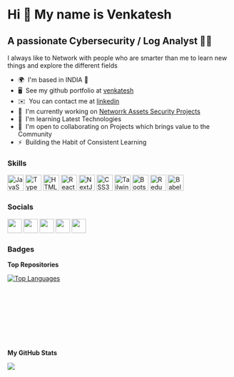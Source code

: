 Hi 👋 My name is Venkatesh
============================

A passionate Cybersecurity / Log Analyst 🧑‍💻
-------------------------------------------

I always like to Network with people who are smarter than me to learn new things and explore the different fields

* 🌍  I'm based in INDIA 🚩
* 🖥️  See my github portfolio at [venkatesh](https://github.com/vootavenkatesh)
* ✉️  You can contact me at [linkedin](https://www.linkedin.com/in/venkatesh-v-7763282a3/)
* 🚀  I'm currently working on [Networrk Assets Security Projects](https://github.com/vootavenkatesh)
* 🧠  I'm learning Latest Technologies
* 🤝  I'm open to collaborating on Projects which brings value to the Community
* ⚡  Building the Habit of Consistent Learning


### Skills

<p align="left">
<a href="https://developer.mozilla.org/en-US/docs/Web/JavaScript" target="_blank" rel="noreferrer"><img src="https://raw.githubusercontent.com/danielcranney/readme-generator/main/public/icons/skills/javascript-colored.svg" width="36" height="36" alt="JavaScript" /></a>
<a href="https://www.typescriptlang.org/" target="_blank" rel="noreferrer"><img src="https://raw.githubusercontent.com/danielcranney/readme-generator/main/public/icons/skills/typescript-colored.svg" width="36" height="36" alt="TypeScript" /></a>
<a href="https://developer.mozilla.org/en-US/docs/Glossary/HTML5" target="_blank" rel="noreferrer"><img src="https://raw.githubusercontent.com/danielcranney/readme-generator/main/public/icons/skills/html5-colored.svg" width="36" height="36" alt="HTML5" /></a>
<a href="https://reactjs.org/" target="_blank" rel="noreferrer"><img src="https://raw.githubusercontent.com/danielcranney/readme-generator/main/public/icons/skills/react-colored.svg" width="36" height="36" alt="React" /></a>
<a href="https://nextjs.org/docs" target="_blank" rel="noreferrer"><img src="https://raw.githubusercontent.com/danielcranney/readme-generator/main/public/icons/skills/nextjs-colored-dark.svg" width="36" height="36" alt="NextJs" /></a>
<a href="https://www.w3.org/TR/CSS/#css" target="_blank" rel="noreferrer"><img src="https://raw.githubusercontent.com/danielcranney/readme-generator/main/public/icons/skills/css3-colored.svg" width="36" height="36" alt="CSS3" /></a>
<a href="https://tailwindcss.com/" target="_blank" rel="noreferrer"><img src="https://raw.githubusercontent.com/danielcranney/readme-generator/main/public/icons/skills/tailwindcss-colored.svg" width="36" height="36" alt="TailwindCSS" /></a>
<a href="https://getbootstrap.com/" target="_blank" rel="noreferrer"><img src="https://raw.githubusercontent.com/danielcranney/readme-generator/main/public/icons/skills/bootstrap-colored.svg" width="36" height="36" alt="Bootstrap" /></a>
<a href="https://redux.js.org/" target="_blank" rel="noreferrer"><img src="https://raw.githubusercontent.com/danielcranney/readme-generator/main/public/icons/skills/redux-colored.svg" width="36" height="36" alt="Redux" /></a>
<a href="https://babeljs.io/" target="_blank" rel="noreferrer"><img src="https://raw.githubusercontent.com/danielcranney/readme-generator/main/public/icons/skills/babel-colored-dark.svg" width="36" height="36" alt="Babel" /></a> 
</p>


### Socials

<p align="left"> <a href="https://www.facebook.com/profile.php?id=100005048508181" target="_blank" rel="noreferrer"><img src="https://raw.githubusercontent.com/danielcranney/readme-generator/main/public/icons/socials/facebook.svg" width="32" height="32" /></a> <a href="https://github.com/vootavenkatesh" target="_blank" rel="noreferrer"><img src="https://th.bing.com/th/id/OIP.eTCbdR_AFzbqHMPXhrJWUQAAAA?pid=ImgDet&rs=1" width="32" height="32" /></a> <a href="https://www.instagram.com/venkat___naidu/" target="_blank" rel="noreferrer"><img src="https://raw.githubusercontent.com/danielcranney/readme-generator/main/public/icons/socials/instagram.svg" width="32" height="32" /></a> <a href="https://www.linkedin.com/in/voota-venkatesh-aba73a12a/" target="_blank" rel="noreferrer"><img src="https://raw.githubusercontent.com/danielcranney/readme-generator/main/public/icons/socials/linkedin.svg" width="32" height="32" /></a> <a href="https://twitter.com/vootavenky" target="_blank" rel="noreferrer"><img src="https://raw.githubusercontent.com/danielcranney/readme-generator/main/public/icons/socials/twitter.svg" width="32" height="32" /></a></p>


### Badges


<b>Top Repositories</b>

<div width="100%" align="left"><a href="https://github.com/vootavenkatesh" align="left"><img src="https://github-readme-stats.vercel.app/api/top-langs/?username=vootavenkatesh&langs_count=10&title_color=ec4899&text_color=ffffff&icon_color=22c55e&bg_color=22272e&hide_border=true&locale=en&custom_title=Top%20%Languages" alt="Top Languages" /></a></div><br /><br /><br /><br /><br /><br /><br /><br />




<b>My GitHub Stats</b>

<a href="https://github.com/vootavenkatesh"><img src="https://github-readme-streak-stats.herokuapp.com/?user=vootavenkatesh&stroke=ffffff&background=22272e&ring=ec4899&fire=ec4899&currStreakNum=ffffff&currStreakLabel=ec4899&sideNums=ffffff&sideLabels=ffffff&dates=ffffff&hide_border=true" /></a>
